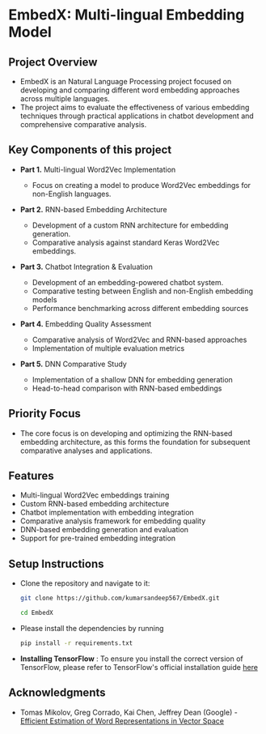 # EmbedX: Multi-lingual Embedding Model

## Project Overview
- EmbedX is an Natural Language Processing project focused on developing and comparing different word embedding approaches across multiple languages. 
- The project aims to evaluate the effectiveness of various embedding techniques through practical applications in chatbot development and comprehensive comparative analysis.

## Key Components of this project
- **Part 1.** Multi-lingual Word2Vec Implementation
    - Focus on creating a model to produce Word2Vec embeddings for non-English languages.

- **Part 2.** RNN-based Embedding Architecture 
    - Development of a custom RNN architecture for embedding generation. 
    - Comparative analysis against standard Keras Word2Vec embeddings.

- **Part 3.** Chatbot Integration & Evaluation 
    - Development of an embedding-powered chatbot system.
    - Comparative testing between English and non-English embedding models
    - Performance benchmarking across different embedding sources

- **Part 4.** Embedding Quality Assessment
    - Comparative analysis of Word2Vec and RNN-based approaches
    - Implementation of multiple evaluation metrics

- **Part 5.** DNN Comparative Study
    - Implementation of a shallow DNN for embedding generation
    - Head-to-head comparison with RNN-based embeddings

## Priority Focus
- The core focus is on developing and optimizing the RNN-based embedding architecture, as this forms the foundation for subsequent comparative analyses and applications.

## Features
- Multi-lingual Word2Vec embeddings training
- Custom RNN-based embedding architecture
- Chatbot implementation with embedding integration
- Comparative analysis framework for embedding quality
- DNN-based embedding generation and evaluation
- Support for pre-trained embedding integration

## Setup Instructions

- Clone the repository and navigate to it:
   ```bash
   git clone https://github.com/kumarsandeep567/EmbedX.git

   cd EmbedX
   ```

- Please install the dependencies by running 
   ```bash
   pip install -r requirements.txt
   ```

- **Installing TensorFlow** : To ensure you install the correct version of TensorFlow, please refer to TensorFlow's official installation guide [here](https://www.tensorflow.org/install/pip)

## Acknowledgments
- Tomas Mikolov, Greg Corrado, Kai Chen, Jeffrey Dean (Google) - [Efficient Estimation of Word Representations in Vector Space](https://arxiv.org/pdf/1301.3781)